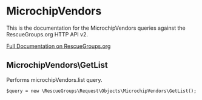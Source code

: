 # MicrochipVendors

This is the documentation for the MicrochipVendors queries against the RescueGroups.org HTTP API v2.

[Full Documentation on RescueGroups.org](https://userguide.rescuegroups.org/display/APIDG/Object+definitions#Objectdefinitions-)

## MicrochipVendors\GetList

Performs microchipVendors.list query.

    $query = new \RescueGroups\Request\Objects\MicrochipVendors\GetList();


